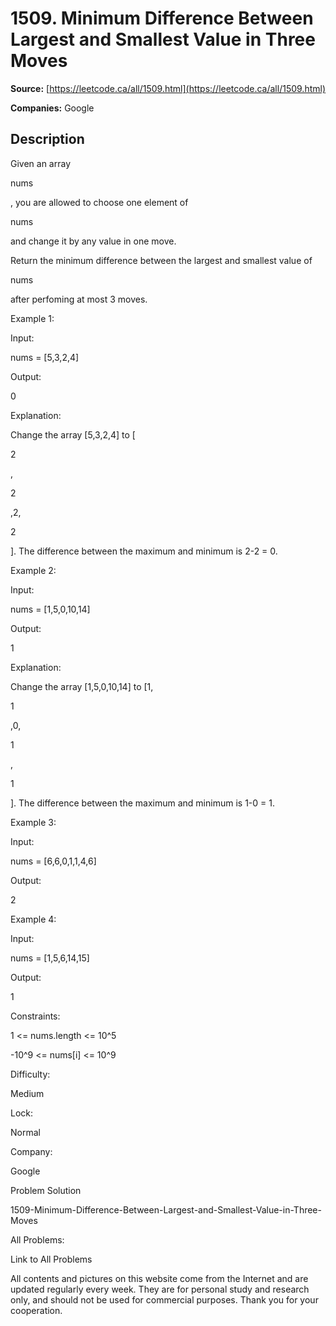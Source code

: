 # 1509. Minimum Difference Between Largest and Smallest Value in Three Moves

**Source:** [https://leetcode.ca/all/1509.html](https://leetcode.ca/all/1509.html)

**Companies:** Google

## Description

Given an array

nums

, you are allowed to choose one element of

nums

and change it by any value in one move.

Return the minimum difference between the largest and smallest value of

nums

after perfoming at most 3 moves.

Example 1:

Input:

nums = [5,3,2,4]

Output:

0

Explanation:

Change the array [5,3,2,4] to [

2

,

2

,2,

2

].
The difference between the maximum and minimum is 2-2 = 0.

Example 2:

Input:

nums = [1,5,0,10,14]

Output:

1

Explanation:

Change the array [1,5,0,10,14] to [1,

1

,0,

1

,

1

].
The difference between the maximum and minimum is 1-0 = 1.

Example 3:

Input:

nums = [6,6,0,1,1,4,6]

Output:

2

Example 4:

Input:

nums = [1,5,6,14,15]

Output:

1

Constraints:

1 <= nums.length <= 10^5

-10^9 <= nums[i] <= 10^9

Difficulty:

Medium

Lock:

Normal

Company:

Google

Problem Solution

1509-Minimum-Difference-Between-Largest-and-Smallest-Value-in-Three-Moves

All Problems:

Link to All Problems

All contents and pictures on this website come from the Internet and are updated regularly every week. They are for personal study and research only, and should not be used for commercial purposes. Thank you for your cooperation.

